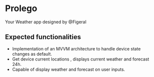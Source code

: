 # Prolego

Your Weather app designed by @Figeral

## Expected functionalities 
  - Implementation of an MVVM architecture to handle device state changes as default.
  - Get device current locations , displays current weather and forecast 24h.
  - Capable of display weather and forecast on user inputs.
   

